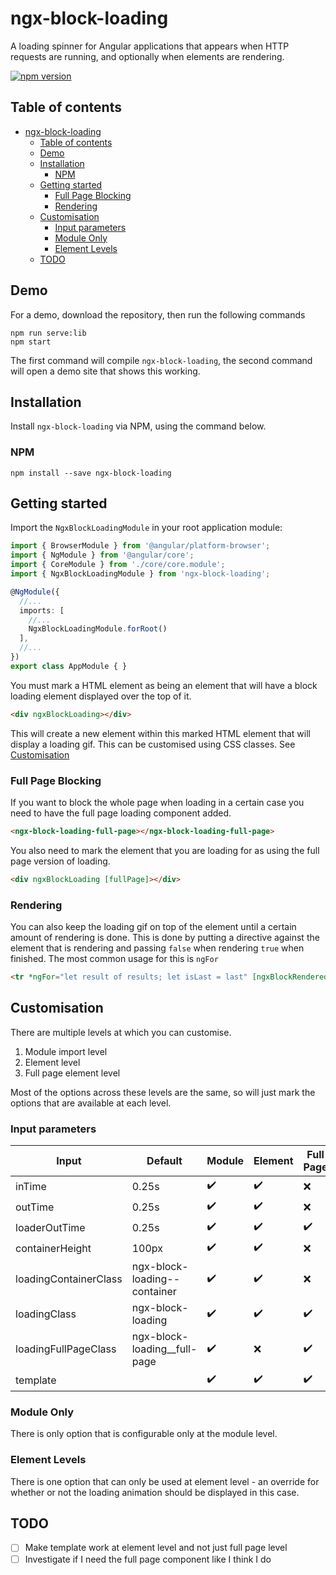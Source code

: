 # ngx-block-loading

A loading spinner for Angular applications that appears when HTTP requests are running, and optionally when elements are rendering.

[![npm version](https://badge.fury.io/js/ngx-block-loading.svg)](https://badge.fury.io/js/ngx-block-loading)

## Table of contents
- [ngx-block-loading](#ngx-block-loading)
  - [Table of contents](#table-of-contents)
  - [Demo](#demo)
  - [Installation](#installation)
    - [NPM](#npm)
  - [Getting started](#getting-started)
    - [Full Page Blocking](#full-page-blocking)
    - [Rendering](#rendering)
  - [Customisation](#customisation)
    - [Input parameters](#input-parameters)
    - [Module Only](#module-only)
    - [Element Levels](#element-levels)
  - [TODO](#todo)

## Demo

For a demo, download the repository, then run the following commands

```
npm run serve:lib
npm start
```

The first command will compile `ngx-block-loading`, the second command will open a demo site that shows this working.

## Installation
Install `ngx-block-loading` via NPM, using the command below.

### NPM
```shell
npm install --save ngx-block-loading
```

## Getting started
Import the `NgxBlockLoadingModule` in your root application module:

```typescript
import { BrowserModule } from '@angular/platform-browser';
import { NgModule } from '@angular/core';
import { CoreModule } from './core/core.module';
import { NgxBlockLoadingModule } from 'ngx-block-loading';

@NgModule({
  //...
  imports: [
    //...
    NgxBlockLoadingModule.forRoot()
  ],
  //...
})
export class AppModule { }
```

You must mark a HTML element as being an element that will have a block loading element displayed over the top of it.

```html
<div ngxBlockLoading></div>
```

This will create a new element within this marked HTML element that will display a loading gif. This can be customised using CSS classes. See [Customisation](#customisation)

### Full Page Blocking

If you want to block the whole page when loading in a certain case you need to have the full page loading component added.

```html
<ngx-block-loading-full-page></ngx-block-loading-full-page>
```

You also need to mark the element that you are loading for as using the full page version of loading.

```html
<div ngxBlockLoading [fullPage]></div>
```

### Rendering

You can also keep the loading gif on top of the element until a certain amount of rendering is done. This is done by putting a directive against the element that is rendering and passing `false` when rendering `true` when finished. The most common usage for this is `ngFor`

```html
<tr *ngFor="let result of results; let isLast = last" [ngxBlockRendered]="isLast">
```

## Customisation

There are multiple levels at which you can customise.

1. Module import level
2. Element level
3. Full page element level

Most of the options across these levels are the same, so will just mark the options that are available at each level.

### Input parameters

| Input                 | Default                      | Module             | Element            | Full Page          | Details |
| --------------------- | ---------------------------- | ------------------ | ------------------ | ------------------ | ------- |
| inTime                | 0.25s                        | :heavy_check_mark: | :heavy_check_mark: | :x:                |         |
| outTime               | 0.25s                        | :heavy_check_mark: | :heavy_check_mark: | :x:                |         |
| loaderOutTime         | 0.25s                        | :heavy_check_mark: | :heavy_check_mark: | :heavy_check_mark: |         |
| containerHeight       | 100px                        | :heavy_check_mark: | :heavy_check_mark: | :x:                |         |
| loadingContainerClass | ngx-block-loading--container | :heavy_check_mark: | :heavy_check_mark: | :x:                |         |
| loadingClass          | ngx-block-loading            | :heavy_check_mark: | :heavy_check_mark: | :heavy_check_mark: |         |
| loadingFullPageClass  | ngx-block-loading__full-page | :heavy_check_mark: | :x:                | :heavy_check_mark: |         |
| template              |                              | :heavy_check_mark: | :heavy_check_mark: | :heavy_check_mark: |         |

### Module Only

There is only option that is configurable only at the module level.

### Element Levels

There is one option that can only be used at element level - an override for whether or not the loading animation should be displayed in this case.

## TODO

- [ ] Make template work at element level and not just full page level
- [ ] Investigate if I need the full page component like I think I do